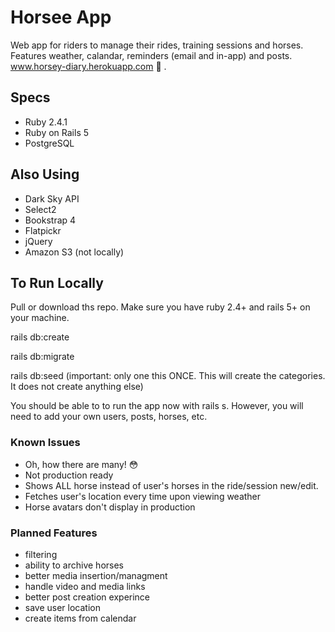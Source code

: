 # Horsee App

Web app for riders to manage their rides, training sessions and horses. Features weather, calandar, reminders (email and in-app) and posts.
www.horsey-diary.herokuapp.com 🐴 . 
 
## Specs
- Ruby 2.4.1
- Ruby on Rails 5
- PostgreSQL

## Also Using
- Dark Sky API
- Select2
- Bookstrap 4
- Flatpickr
- jQuery
- Amazon S3 (not locally)
## To Run Locally

Pull or download ths repo. Make sure you have ruby 2.4+ and rails 5+ on your machine. 

rails db:create

rails db:migrate

rails db:seed (important: only one this ONCE. This will create the categories. It does not create anything else) 

You should be able to to run the app now with rails s. However, you will need to add your own users, posts, horses, etc. 

### Known Issues
- Oh, how there are many! 😳
- Not production ready
- Shows ALL horse instead of user's horses in the ride/session new/edit.
- Fetches user's location every time upon viewing weather 
- Horse avatars don't display in production 

### Planned Features
- filtering
- ability to archive horses
- better media insertion/managment
- handle video and media links
- better post creation experince  
- save user location 
- create items from calendar 
